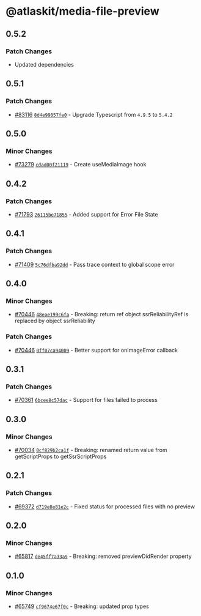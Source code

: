 # @atlaskit/media-file-preview

## 0.5.2

### Patch Changes

-   Updated dependencies

## 0.5.1

### Patch Changes

-   [#83116](https://stash.atlassian.com/projects/CONFCLOUD/repos/confluence-frontend/pull-requests/83116)
    [`8d4e99057fe0`](https://stash.atlassian.com/projects/CONFCLOUD/repos/confluence-frontend/commits/8d4e99057fe0) -
    Upgrade Typescript from `4.9.5` to `5.4.2`

## 0.5.0

### Minor Changes

-   [#73279](https://stash.atlassian.com/projects/CONFCLOUD/repos/confluence-frontend/pull-requests/73279)
    [`cdad00f21119`](https://stash.atlassian.com/projects/CONFCLOUD/repos/confluence-frontend/commits/cdad00f21119) -
    Create useMediaImage hook

## 0.4.2

### Patch Changes

-   [#71793](https://stash.atlassian.com/projects/CONFCLOUD/repos/confluence-frontend/pull-requests/71793)
    [`26115be71855`](https://stash.atlassian.com/projects/CONFCLOUD/repos/confluence-frontend/commits/26115be71855) -
    Added support for Error File State

## 0.4.1

### Patch Changes

-   [#71409](https://stash.atlassian.com/projects/CONFCLOUD/repos/confluence-frontend/pull-requests/71409)
    [`5c76dfba92dd`](https://stash.atlassian.com/projects/CONFCLOUD/repos/confluence-frontend/commits/5c76dfba92dd) -
    Pass trace context to global scope error

## 0.4.0

### Minor Changes

-   [#70446](https://stash.atlassian.com/projects/CONFCLOUD/repos/confluence-frontend/pull-requests/70446)
    [`48eae199c6fa`](https://stash.atlassian.com/projects/CONFCLOUD/repos/confluence-frontend/commits/48eae199c6fa) -
    Breaking: return ref object ssrReliabilityRef is replaced by object ssrReliability

### Patch Changes

-   [#70446](https://stash.atlassian.com/projects/CONFCLOUD/repos/confluence-frontend/pull-requests/70446)
    [`0ff07ca94009`](https://stash.atlassian.com/projects/CONFCLOUD/repos/confluence-frontend/commits/0ff07ca94009) -
    Better support for onImageError callback

## 0.3.1

### Patch Changes

-   [#70361](https://stash.atlassian.com/projects/CONFCLOUD/repos/confluence-frontend/pull-requests/70361)
    [`6bcee8c57dac`](https://stash.atlassian.com/projects/CONFCLOUD/repos/confluence-frontend/commits/6bcee8c57dac) -
    Support for files failed to process

## 0.3.0

### Minor Changes

-   [#70034](https://stash.atlassian.com/projects/CONFCLOUD/repos/confluence-frontend/pull-requests/70034)
    [`0cf829b2ca1f`](https://stash.atlassian.com/projects/CONFCLOUD/repos/confluence-frontend/commits/0cf829b2ca1f) -
    Breaking: renamed return value from getScriptProps to getSsrScriptProps

## 0.2.1

### Patch Changes

-   [#69372](https://stash.atlassian.com/projects/CONFCLOUD/repos/confluence-frontend/pull-requests/69372)
    [`d719e8e81e2c`](https://stash.atlassian.com/projects/CONFCLOUD/repos/confluence-frontend/commits/d719e8e81e2c) -
    Fixed status for processed files with no preview

## 0.2.0

### Minor Changes

-   [#65817](https://stash.atlassian.com/projects/CONFCLOUD/repos/confluence-frontend/pull-requests/65817)
    [`de45ff7a33a9`](https://stash.atlassian.com/projects/CONFCLOUD/repos/confluence-frontend/commits/de45ff7a33a9) -
    Breaking: removed previewDidRender property

## 0.1.0

### Minor Changes

-   [#65749](https://stash.atlassian.com/projects/CONFCLOUD/repos/confluence-frontend/pull-requests/65749)
    [`cf9674e67f0c`](https://stash.atlassian.com/projects/CONFCLOUD/repos/confluence-frontend/commits/cf9674e67f0c) -
    Breaking: updated prop types
